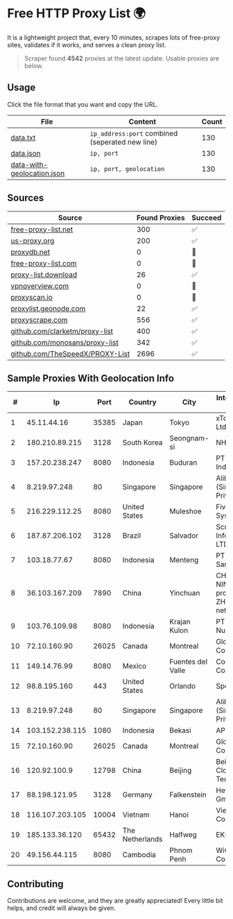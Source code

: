
# Free HTTP Proxy List 🌍

It is a lightweight project that, every 10 minutes, scrapes lots of free-proxy sites, validates if it works, and serves a clean proxy list.


> Scraper found **4542** proxies at the latest update. Usable proxies are below.

## Usage

Click the file format that you want and copy the URL.


|File|Content|Count|
|----|-------|-----|
|[data.txt](https://raw.githubusercontent.com/themiralay/Proxy-List-World/master/data.txt)|`ip_address:port` combined (seperated new line)|130|
|[data.json](https://raw.githubusercontent.com/themiralay/Proxy-List-World/master/data.json)|`ip, port`|130|
|[data-with-geolocation.json](https://raw.githubusercontent.com/themiralay/Proxy-List-World/master/data-with-geolocation.json)|`ip, port, geolocation`|130|

## Sources

|Source|Found Proxies|Succeed|
|------|-------------|-------|
|[free-proxy-list.net](https://free-proxy-list.net)|300|✅|
|[us-proxy.org](https://www.us-proxy.org)|200|✅|
|[proxydb.net](http://proxydb.net)|0|🚫|
|[free-proxy-list.com](https://free-proxy-list.com/?page=&port=&type%5B%5D=http&type%5B%5D=https&up_time=0&search=Search)|0|🚫|
|[proxy-list.download](https://www.proxy-list.download/HTTP)|26|✅|
|[vpnoverview.com](https://vpnoverview.com/privacy/anonymous-browsing/free-proxy-servers)|0|🚫|
|[proxyscan.io](https://www.proxyscan.io)|0|🚫|
|[proxylist.geonode.com](https://proxylist.geonode.com/api/proxy-list?limit=300&page=1&sort_by=lastChecked&sort_type=desc&protocols=http,https)|22|✅|
|[proxyscrape.com](https://api.proxyscrape.com/v2/?request=displayproxies&protocol=http&timeout=10000&country=all&ssl=all&anonymity=all)|556|✅|
|[github.com/clarketm/proxy-list](https://raw.githubusercontent.com/clarketm/proxy-list/master/proxy-list-raw.txt)|400|✅|
|[github.com/monosans/proxy-list](https://raw.githubusercontent.com/monosans/proxy-list/main/proxies/http.txt)|342|✅|
|[github.com/TheSpeedX/PROXY-List](https://raw.githubusercontent.com/TheSpeedX/PROXY-List/master/http.txt)|2696|✅|


## Sample Proxies With Geolocation Info

|#|Ip|Port|Country|City|Internet Service Provider|
|-|--|----|-------|----|-------------------------|
|1|45.11.44.16|35385|Japan|Tokyo|xTom Japan Co., Ltd.|
|2|180.210.89.215|3128|South Korea|Seongnam-si|NHNCLOUD|
|3|157.20.238.247|8080|Indonesia|Buduran|PT Era Network Indonesia|
|4|8.219.97.248|80|Singapore|Singapore|Alibaba Cloud (Singapore) Private Limited|
|5|216.229.112.25|8080|United States|Muleshoe|Five Area Systems, LLC|
|6|187.87.206.102|3128|Brazil|Salvador|Screen Saver Informática LTDA|
|7|103.18.77.67|8080|Indonesia|Menteng|PT Usaha Adi Sanggoro|
|8|36.103.167.209|7890|China|Yinchuan|CHINANET NINGXIA province ZHONGWEI IDC network|
|9|103.76.109.98|8080|Indonesia|Krajan Kulon|PT Mahawira Nusantara Grup|
|10|72.10.160.90|26025|Canada|Montreal|GloboTech Communications|
|11|149.14.76.99|8080|Mexico|Fuentes del Valle|Cogent Communications|
|12|98.8.195.160|443|United States|Orlando|Spectrum|
|13|8.219.97.248|80|Singapore|Singapore|Alibaba Cloud (Singapore) Private Limited|
|14|103.152.238.115|1080|Indonesia|Bekasi|APRIN|
|15|72.10.160.90|26025|Canada|Montreal|GloboTech Communications|
|16|120.92.100.9|12798|China|Beijing|Beijing Kingsoft Cloud Internet Technology Co|
|17|88.198.121.95|3128|Germany|Falkenstein|Hetzner Online GmbH|
|18|116.107.203.105|10004|Vietnam|Hanoi|Viettel Corporation|
|19|185.133.36.120|65432|The Netherlands|Halfweg|EK-Media B.V.|
|20|49.156.44.115|8080|Cambodia|Phnom Penh|WiCAM Corporation Ltd|



## Contributing

Contributions are welcome, and they are greatly appreciated! Every
little bit helps, and credit will always be given.

